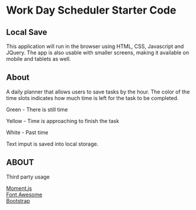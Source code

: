# Work Day Scheduler Starter Code

## Local Save

This application will run in the browser using HTML, CSS, Javascript and JQuery. The app is also usable with smaller screens, making it available on mobile and tablets as well. 

## About

A daily planner that allows users to save tasks by the hour. The color of the time slots indicates how much time is left for the task to be completed. 

Green - There is still time

Yellow - Time is approaching to finish the task

White - Past time

Text imput is saved into local storage. 

## ABOUT

Third party usage

[Moment.js](https://momentjs.com/)</br>
[Font Awesome](https://fontawesome.com/)</br>
[Bootstrap](https://getbootstrap.com/)</br>



